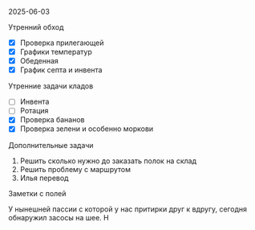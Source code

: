 2025-06-03


Утренний обход

- [x] Проверка прилегающей
- [x] Графики температур
- [x] Обеденная
- [x] График септа и инвента

Утренние задачи кладов
- [ ] Инвента
- [ ] Ротация
- [x] Проверка бананов
- [x] Проверка зелени и особенно моркови

Дополнительные задачи

1. Решить сколько нужно до заказать полок на склад
2. Решить проблему с маршрутом 
3. Илья перевод

Заметки с полей

  У нынешней пассии с которой у нас притирки друг к вдругу, сегодня обнаружил засосы на шее. Н